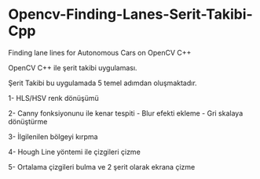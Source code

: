 # Opencv-Finding-Lanes-Serit-Takibi-Cpp
Finding lane lines for Autonomous Cars on OpenCV C++

OpenCV C++ ile şerit takibi uygulaması.

Şerit Takibi bu uygulamada 5 temel adımdan oluşmaktadır.

1- HLS/HSV renk dönüşümü 

2- Canny fonksiyonunu ile kenar tespiti - Blur efekti ekleme - Gri skalaya dönüştürme

3- İlgilenilen bölgeyi kırpma

4- Hough Line yöntemi ile çizgileri çizme

5- Ortalama çizgileri bulma ve 2 şerit olarak ekrana çizme
